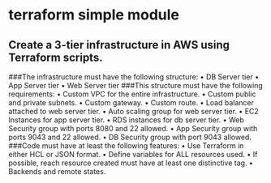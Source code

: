 # terraform simple module
## Create a 3-tier infrastructure in AWS using Terraform scripts. 
###The infrastructure must have the following structure:
    • DB Server tier
    • App Server tier
    • Web Server tier
###This structure must have the following requirements:
    • Custom VPC for the entire infrastructure.
    • Custom public and private subnets.
    • Custom gateway.
    • Custom route.
    • Load balancer attached to web server tier.
    • Auto scaling group for web server tier.
    • EC2 Instances for app server tier.
    • RDS instances for db server tier.
    • Web Security group with ports 8080 and 22 allowed.
    • App Security group with ports 9043 and 22 allowed.
    • DB Security group with port 9043 allowed.
###Code must have at least the following features:
    • Use Terraform in either HCL or JSON format.
    • Define variables for ALL resources used.
    • If possible, reach resource created must have at least one distinctive tag.
    • Backends and remote states.
